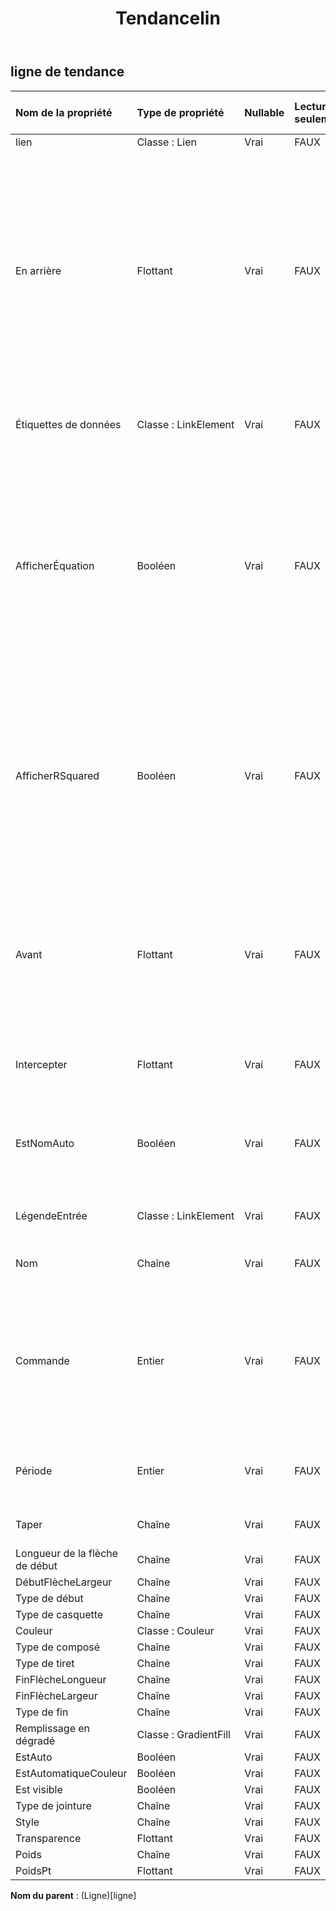 ﻿---
title: Tendancelin
second_title: Aspose.Cells Cloud Documen
type: docs
url: /fr/specification/model/trendline/
description: "Aspose.Cells Spécification du modèle cloud : Trendline. Gérez sans effort Excel et d'autres feuilles de calcul avec des fonctionnalités telles que l'ouverture, la génération, l'édition, le fractionnement, la fusion, la comparaison et la conversion."
weight: 50
---
## **ligne de tendance**

 

| Nom de la propriété| Type de propriété| Nullable| Lecture seulement| Valeur par défaut| Description|
|:- |:- |:- |:- |:- |:- |
| lien| Classe : Lien| Vrai| FAUX|||
| En arrière| Flottant| Vrai| FAUX|| Renvoie ou définit le nombre de périodes (ou d'unités sur un nuage de points) que la ligne de tendance s'étend vers l'arrière. Le nombre de périodes doit être supérieur ou égal à zéro. Si le type de graphique est en colonnes, le nombre de périodes doit être compris entre 0 et 0,5|
| Étiquettes de données| Classe : LinkElement| Vrai| FAUX|| Représente l'objet DataLabels pour la série spécifiée.|
| AfficherÉquation| Booléen| Vrai| FAUX|| Représente si l'équation de la ligne de tendance est affichée sur le graphique (dans la même étiquette de données que la valeur R au carré). La définition de cette propriété sur True active automatiquement les étiquettes de données.|
| AfficherRSquared| Booléen| Vrai| FAUX||Représente si la valeur R au carré de la courbe de tendance est affichée sur le graphique (dans la même étiquette de données que l'équation). La définition de cette propriété sur True active automatiquement les étiquettes de données.|
| Avant| Flottant| Vrai| FAUX|| Renvoie ou définit le nombre de périodes (ou d'unités sur un nuage de points) que la ligne de tendance s'étend vers l'avant. Le nombre de périodes doit être supérieur ou égal à zéro.|
| Intercepter| Flottant| Vrai| FAUX|| Renvoie ou définit le point où la ligne de tendance croise l'axe des valeurs.|
| EstNomAuto| Booléen| Vrai| FAUX|| Renvoie si Microsoft Excel détermine automatiquement le nom de la courbe de tendance.|
| LégendeEntrée| Classe : LinkElement| Vrai| FAUX|| Obtient l'entrée de légende selon cette ligne de tendance|
| Nom| Chaîne| Vrai| FAUX|| Renvoie le nom de la ligne de tendance.|
| Commande| Entier| Vrai| FAUX|| Renvoie ou définit l'ordre de la courbe de tendance (un entier supérieur à 1) lorsque le type de courbe de tendance est Polynomial. La commande doit être comprise entre 2 et 6.|
| Période| Entier| Vrai| FAUX|| Renvoie ou définit la période de la ligne de tendance de la moyenne mobile.|
| Taper| Chaîne| Vrai| FAUX|| Renvoie le type de ligne de tendance.|
| Longueur de la flèche de début| Chaîne| Vrai| FAUX|||
| DébutFlècheLargeur| Chaîne| Vrai| FAUX|||
| Type de début| Chaîne| Vrai| FAUX|||
| Type de casquette| Chaîne| Vrai| FAUX|||
| Couleur| Classe : Couleur| Vrai| FAUX|||
| Type de composé| Chaîne| Vrai| FAUX|||
| Type de tiret| Chaîne| Vrai| FAUX|||
| FinFlècheLongueur| Chaîne| Vrai| FAUX|||
| FinFlècheLargeur| Chaîne| Vrai| FAUX|||
| Type de fin| Chaîne| Vrai| FAUX|||
| Remplissage en dégradé| Classe : GradientFill| Vrai| FAUX|||
| EstAuto| Booléen| Vrai| FAUX|||
| EstAutomatiqueCouleur| Booléen| Vrai| FAUX|||
| Est visible| Booléen| Vrai| FAUX|||
| Type de jointure| Chaîne| Vrai| FAUX|||
| Style| Chaîne| Vrai| FAUX|||
| Transparence| Flottant| Vrai| FAUX|||
| Poids| Chaîne| Vrai| FAUX|||
| PoidsPt| Flottant| Vrai| FAUX|||

**Nom du parent** : (Ligne)[ligne]